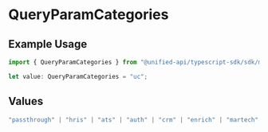 # QueryParamCategories

## Example Usage

```typescript
import { QueryParamCategories } from "@unified-api/typescript-sdk/sdk/models/operations";

let value: QueryParamCategories = "uc";
```

## Values

```typescript
"passthrough" | "hris" | "ats" | "auth" | "crm" | "enrich" | "martech" | "ticketing" | "uc" | "accounting" | "storage" | "commerce" | "payment" | "genai" | "messaging" | "kms" | "task"
```